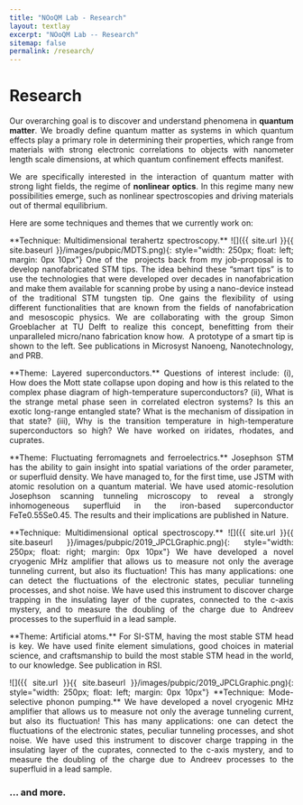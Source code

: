 ```yaml
---
title: "NOoQM Lab - Research"
layout: textlay
excerpt: "NOoQM Lab -- Research"
sitemap: false
permalink: /research/
---
```


# Research

<p align="justify">
Our overarching goal is to discover and understand phenomena in <b>quantum matter</b>. We broadly define quantum matter as systems in which quantum effects play a primary role in determining their properties, which range from materials with strong electronic correlations to objects with nanometer length scale dimensions, at which quantum confinement effects manifest.
</p>

<p align="justify">
We are specifically interested in the interaction of quantum matter with strong light fields, the regime of <b>nonlinear optics</b>. In this regime many new possibilities emerge, such as nonlinear spectroscopies and driving materials out of thermal equilibrium.
</p>

Here are some techniques and themes that we currently work on:

<p align="justify">
**Technique: Multidimensional terahertz spectroscopy.** ![]({{ site.url }}{{ site.baseurl }}/images/pubpic/MDTS.png){: style="width: 250px; float: left; margin: 0px  10px"} One of the  projects back from my job-proposal is to develop nanofabricated STM tips. The idea behind these “smart tips” is to use the technologies that were developed over decades in nanofabrication and make them available for scanning probe by using a nano-device instead of the traditional STM tungsten tip. One gains the flexibility of using different functionalities that are known from the fields of nanofabrication and mesoscopic physics. We are collaborating with the group Simon Groeblacher at TU Delft to realize this concept, benefitting from their unparalleled micro/nano fabrication know how.  A prototype of a smart tip is shown to the left. See publications in Microsyst Nanoeng, Nanotechnology, and PRB.
</p>

<p align="justify">
**Theme: Layered superconductors.** Questions of interest include: (i), How does the Mott state collapse upon doping and how is this related to the complex phase diagram of high-temperature superconductors? (ii), What is the strange metal phase seen in correlated electron systems? Is this an exotic long-range entangled state? What is the mechanism of dissipation in that state? (iii), Why is the transition temperature in high-temperature superconductors so high? We have worked on iridates, rhodates, and cuprates.
</p>

<p align="justify">
**Theme: Fluctuating ferromagnets and ferroelectrics.** Josephson STM has the ability to gain insight into spatial variations of the order parameter, or superfluid density. We have managed to, for the first time, use JSTM with atomic resolution on a quantum material.
We have used atomic-resolution Josephson scanning tunneling microscopy to reveal a strongly inhomogeneous superfluid in the iron-based superconductor FeTe0.55Se0.45. The results and their implications are published in Nature.
</p>

<p align="justify">
**Technique: Multidimensional optical spectroscopy.** ![]({{ site.url }}{{ site.baseurl }}/images/pubpic/2019_JPCLGraphic.png){: style="width: 250px; float: right; margin: 0px 10px"} We have developed a novel cryogenic MHz amplifier that allows us to measure not only the average tunneling current, but also its fluctuation! This has many applications: one can detect the fluctuations of the electronic states, peculiar tunneling processes, and shot noise. We have used this instrument to discover charge trapping in the insulating layer of the cuprates, connected to the c-axis mystery, and to measure the doubling of the charge due to Andreev processes to the superfluid in a lead sample.
</p>

<p align="justify">
**Theme: Artificial atoms.** For SI-STM, having the most stable STM head is key. We have used finite element simulations, good choices in material science, and craftsmanship to build the most stable STM head in the world, to our knowledge. See publication in RSI.
</p>

<p align="justify">
![]({{ site.url }}{{ site.baseurl }}/images/pubpic/2019_JPCLGraphic.png){: style="width: 250px; float: left; margin: 0px 10px"} 
**Technique: Mode-selective phonon pumping.** We have developed a novel cryogenic MHz amplifier that allows us to measure not only the average tunneling current, but also its fluctuation! This has many applications: one can detect the fluctuations of the electronic states, peculiar tunneling processes, and shot noise. We have used this instrument to discover charge trapping in the insulating layer of the cuprates, connected to the c-axis mystery, and to measure the doubling of the charge due to Andreev processes to the superfluid in a lead sample.
</p>

### ... and more.
